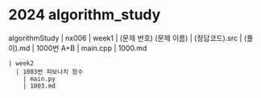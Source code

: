 # 2024 algorithm_study
algorithmStudy
  | nx006
    | week1
      | (문제 번호) (문제 이름)
        | (정답코드).src
        | (풀이).md
      | 1000번 A+B
        | main.cpp
        | 1000.md
        
    | week2
      | 1003번 피보나치 함수
        | main.py
        | 1003.md

